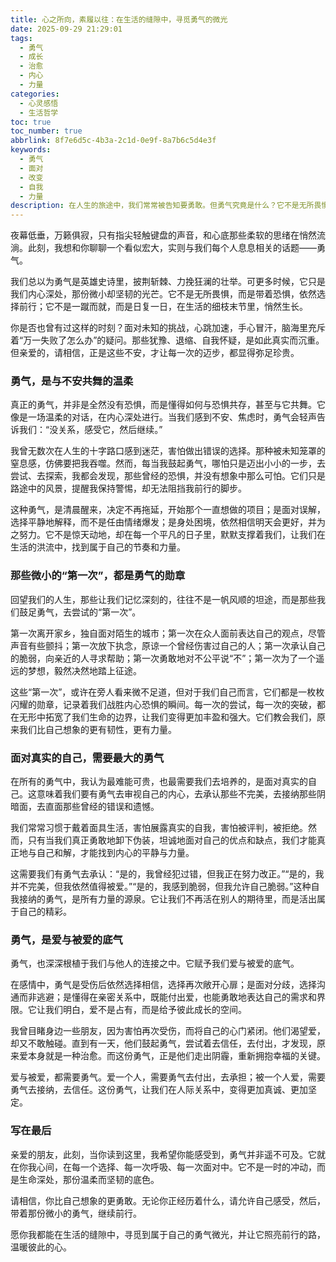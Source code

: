 ```yaml
---
title: 心之所向，素履以往：在生活的缝隙中，寻觅勇气的微光
date: 2025-09-29 21:29:01
tags:
  - 勇气
  - 成长
  - 治愈
  - 内心
  - 力量
categories:
  - 心灵感悟
  - 生活哲学
toc: true
toc_number: true
abbrlink: 8f7e6d5c-4b3a-2c1d-0e9f-8a7b6c5d4e3f
keywords:
  - 勇气
  - 面对
  - 改变
  - 自我
  - 力量
description: 在人生的旅途中，我们常常被告知要勇敢。但勇气究竟是什么？它不是无所畏惧的冲锋，而是内心深处那份与不安共舞的温柔，是面对真实自我的坦然，是爱与被爱的底气。这篇文章，将带你一同探寻那些隐藏在日常点滴中的勇气微光，感受它如何滋养我们的灵魂，指引我们前行。
---
```


夜幕低垂，万籁俱寂，只有指尖轻触键盘的声音，和心底那些柔软的思绪在悄然流淌。此刻，我想和你聊聊一个看似宏大，实则与我们每个人息息相关的话题——勇气。

我们总以为勇气是英雄史诗里，披荆斩棘、力挽狂澜的壮举。可更多时候，它只是我们内心深处，那份微小却坚韧的光芒。它不是无所畏惧，而是带着恐惧，依然选择前行；它不是一蹴而就，而是日复一日，在生活的细枝末节里，悄然生长。

你是否也曾有过这样的时刻？面对未知的挑战，心跳加速，手心冒汗，脑海里充斥着“万一失败了怎么办”的疑问。那些犹豫、退缩、自我怀疑，是如此真实而沉重。但亲爱的，请相信，正是这些不安，才让每一次的迈步，都显得弥足珍贵。

### 勇气，是与不安共舞的温柔

真正的勇气，并非是全然没有恐惧，而是懂得如何与恐惧共存，甚至与它共舞。它像是一场温柔的对话，在内心深处进行。当我们感到不安、焦虑时，勇气会轻声告诉我们：“没关系，感受它，然后继续。”

我曾无数次在人生的十字路口感到迷茫，害怕做出错误的选择。那种被未知笼罩的窒息感，仿佛要把我吞噬。然而，每当我鼓起勇气，哪怕只是迈出小小的一步，去尝试、去探索，我都会发现，那些曾经的恐惧，并没有想象中那么可怕。它们只是路途中的风景，提醒我保持警惕，却无法阻挡我前行的脚步。

这种勇气，是清晨醒来，决定不再拖延，开始那个一直想做的项目；是面对误解，选择平静地解释，而不是任由情绪爆发；是身处困境，依然相信明天会更好，并为之努力。它不是惊天动地，却在每一个平凡的日子里，默默支撑着我们，让我们在生活的洪流中，找到属于自己的节奏和力量。

### 那些微小的“第一次”，都是勇气的勋章

回望我们的人生，那些让我们记忆深刻的，往往不是一帆风顺的坦途，而是那些我们鼓足勇气，去尝试的“第一次”。

第一次离开家乡，独自面对陌生的城市；第一次在众人面前表达自己的观点，尽管声音有些颤抖；第一次放下执念，原谅一个曾经伤害过自己的人；第一次承认自己的脆弱，向亲近的人寻求帮助；第一次勇敢地对不公平说“不”；第一次为了一个遥远的梦想，毅然决然地踏上征途。

这些“第一次”，或许在旁人看来微不足道，但对于我们自己而言，它们都是一枚枚闪耀的勋章，记录着我们战胜内心恐惧的瞬间。每一次的尝试，每一次的突破，都在无形中拓宽了我们生命的边界，让我们变得更加丰盈和强大。它们教会我们，原来我们比自己想象的更有韧性，更有力量。

### 面对真实的自己，需要最大的勇气

在所有的勇气中，我认为最难能可贵，也最需要我们去培养的，是面对真实的自己。这意味着我们要有勇气去审视自己的内心，去承认那些不完美，去接纳那些阴暗面，去直面那些曾经的错误和遗憾。

我们常常习惯于戴着面具生活，害怕展露真实的自我，害怕被评判，被拒绝。然而，只有当我们真正勇敢地卸下伪装，坦诚地面对自己的优点和缺点，我们才能真正地与自己和解，才能找到内心的平静与力量。

这需要我们有勇气去承认：“是的，我曾经犯过错，但我正在努力改正。”“是的，我并不完美，但我依然值得被爱。”“是的，我感到脆弱，但我允许自己脆弱。”这种自我接纳的勇气，是所有力量的源泉。它让我们不再活在别人的期待里，而是活出属于自己的精彩。

### 勇气，是爱与被爱的底气

勇气，也深深根植于我们与他人的连接之中。它赋予我们爱与被爱的底气。

在感情中，勇气是受伤后依然选择相信，选择再次敞开心扉；是面对分歧，选择沟通而非逃避；是懂得在亲密关系中，既能付出爱，也能勇敢地表达自己的需求和界限。它让我们明白，爱不是占有，而是给予彼此成长的空间。

我曾目睹身边一些朋友，因为害怕再次受伤，而将自己的心门紧闭。他们渴望爱，却又不敢触碰。直到有一天，他们鼓起勇气，尝试着去信任，去付出，才发现，原来爱本身就是一种治愈。而这份勇气，正是他们走出阴霾，重新拥抱幸福的关键。

爱与被爱，都需要勇气。爱一个人，需要勇气去付出，去承担；被一个人爱，需要勇气去接纳，去信任。这份勇气，让我们在人际关系中，变得更加真诚、更加坚定。

### 写在最后

亲爱的朋友，此刻，当你读到这里，我希望你能感受到，勇气并非遥不可及。它就在你我心间，在每一个选择、每一次呼吸、每一次面对中。它不是一时的冲动，而是生命深处，那份温柔而坚韧的底色。

请相信，你比自己想象的更勇敢。无论你正经历着什么，请允许自己感受，然后，带着那份微小的勇气，继续前行。

愿你我都能在生活的缝隙中，寻觅到属于自己的勇气微光，并让它照亮前行的路，温暖彼此的心。